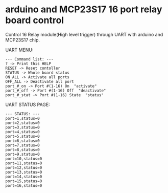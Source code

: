 # arduino and MCP23S17 16 port relay board control
Control 16 Relay module(High level trigger) through UART with arduino and MCP23S17 chip.



UART MENU:
```
--- Command list: ---
? -> Print this HELP
RESET -> Reset contoller
STATUS -> Whole board status
ON_ALL -> Activate all ports
OFF_ALL -> Deactivate all port
port_#_on -> Port #(1-16) On  "activate"
port_#_off -> Port #(1-16) Off  "deactivate"
port_#_stat -> Port #(1-16) State  "status"
```

UART STATUS PAGE:
```
--- STATUS: ---
port=1,status=0
port=2,status=0
port=3,status=0
port=4,status=0
port=5,status=0
port=6,status=0
port=7,status=0
port=8,status=0
port=9,status=0
port=10,status=0
port=11,status=0
port=12,status=0
port=13,status=0
port=14,status=0
port=15,status=0
port=16,status=0
```
